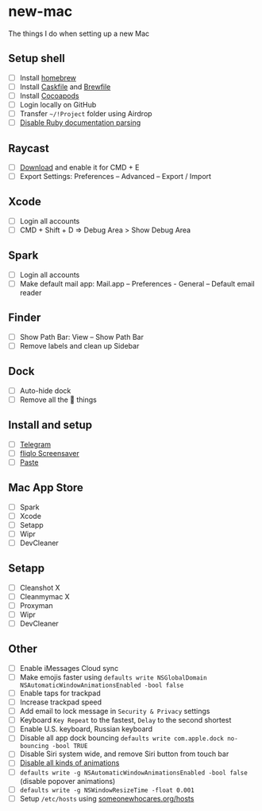 # new-mac

The things I do when setting up a new Mac

## Setup shell

- [ ] Install [homebrew](https://brew.sh)
- [ ] Install [Caskfile](Caskfile) and [Brewfile](Brewfile)
- [ ] Install [Cocoapods](https://cocoapods.org)
- [ ] Login locally on GitHub
- [ ] Transfer `~/!Project` folder using Airdrop
- [ ] [Disable Ruby documentation parsing](http://mts.io/2015/04/19/fix-slow-gem-install/)

## Raycast

- [ ] [Download](https://www.raycast.com) and enable it for CMD + E
- [ ]  Export Settings: Preferences – Advanced – Export / Import

## Xcode

- [ ] Login all accounts
- [ ] CMD + Shift + D => Debug Area > Show Debug Area

## Spark

- [ ] Login all accounts
- [ ] Make default mail app: Mail.app – Preferences - General – Default email reader

## Finder

- [ ] Show Path Bar: View – Show Path Bar
- [ ] Remove labels and clean up Sidebar

## Dock

- [ ] Auto-hide dock
- [ ] Remove all the  things

## Install and setup

- [ ] [Telegram](https://itunes.apple.com/us/app/telegram/id747648890?mt=12)
- [ ] [fliqlo Screensaver](https://fliqlo.com)
- [ ] [Paste](https://pasteapp.io)

## Mac App Store

- [ ] Spark
- [ ] Xcode
- [ ] Setapp
- [ ] Wipr
- [ ] DevCleaner

## Setapp

- [ ] Cleanshot X
- [ ] Cleanmymac X
- [ ] Proxyman
- [ ] Wipr
- [ ] DevCleaner

## Other

- [ ] Enable iMessages Cloud sync
- [ ] Make emojis faster using `defaults write NSGlobalDomain NSAutomaticWindowAnimationsEnabled -bool false`
- [ ] Enable taps for trackpad
- [ ] Increase trackpad speed
- [ ] Add email to lock message in `Security & Privacy` settings
- [ ] Keyboard `Key Repeat` to the fastest, `Delay` to the second shortest
- [ ] Enable U.S. keyboard, Russian keyboard
- [ ] Disable all app dock bouncing `defaults write com.apple.dock no-bouncing -bool TRUE`
- [ ] Disable Siri system wide, and remove Siri button from touch bar
- [ ] [Disable all kinds of animations](https://apple.stackexchange.com/questions/14001/how-to-turn-off-all-animations-on-os-x)
- [ ] `defaults write -g NSAutomaticWindowAnimationsEnabled -bool false` (disable popover animations)
- [ ] `defaults write -g NSWindowResizeTime -float 0.001`
- [ ] Setup `/etc/hosts` using [someonewhocares.org/hosts](https://someonewhocares.org/hosts/)
